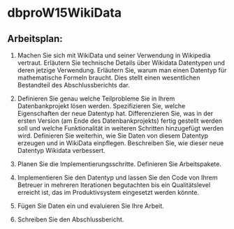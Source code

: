 # dbproW15WikiData

## Arbeitsplan:

1. Machen Sie sich mit WikiData und seiner Verwendung in Wikipedia vertraut. Erläutern Sie technische Details über Wikidata Datentypen und deren jetzige Verwendung. Erläutern Sie, warum man einen Datentyp für mathematische Formeln braucht. Dies stellt einen wesentlichen Bestandteil des Abschlussberichts dar.

2. Definieren Sie genau welche Teilprobleme Sie in Ihrem Datenbankprojekt lösen werden. Spezifizieren Sie, welche Eigenschaften der neue Datentyp hat. Differenzieren Sie, was in der ersten Version (am Ende des Datenbankprojekts) fertig gestellt werden soll und welche Funktionalität in weiteren Schritten hinzugefügt werden wird. Definieren Sie weiterhin, wie Sie Daten von diesem Datentyp erzeugen und in WikiData einpflegen. Beschreiben Sie, wie dieser neue Datentyp Wikidata verbessert.

3. Planen Sie die Implementierungsschritte. Definieren Sie Arbeitspakete.

4. Implementieren Sie den Datentyp und lassen Sie den Code von Ihrem Betreuer in mehreren Iterationen begutachten bis ein Qualitätslevel erreicht ist, das im Produktivsystem eingesetzt werden könnte.

5. Fügen Sie Daten ein und evaluieren Sie Ihre Arbeit.

6. Schreiben Sie den Abschlussbericht.
